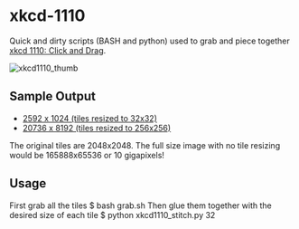 xkcd-1110
=========

Quick and dirty scripts (BASH and python) used to grab and piece together [xkcd 1110: Click and Drag][xkcd].

![xkcd1110_thumb](../master/xkcd_1110_combined_32.png?raw=true)


Sample Output
----
* [2592 x 1024 (tiles resized to 32x32)][s32]
* [20736 x 8192 (tiles resized to 256x256)][s256]

The original tiles are 2048x2048. The full size image with no tile resizing would be 165888x65536 or 10 gigapixels!

Usage
-----
  First grab all the tiles
    $ bash grab.sh
  Then glue them together with the desired size of each tile
    $ python xkcd1110_stitch.py 32


[xkcd]: http://xkcd.com/1110/
[s32]: ../master/xkcd_1110_combined_32.png
[s256]: ../master/xkcd_1110_combined_256.png


